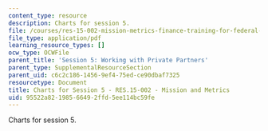 ```yaml
---
content_type: resource
description: Charts for session 5.
file: /courses/res-15-002-mission-metrics-finance-training-for-federal-credit-program-professionals-summer-2016/95522a82198566492ffd5ee114bc59fe_MITRES15-002SUM16_CHARTS_Session_5.pdf
file_type: application/pdf
learning_resource_types: []
ocw_type: OCWFile
parent_title: 'Session 5: Working with Private Partners'
parent_type: SupplementalResourceSection
parent_uid: c6c2c186-1456-9ef4-75ed-ce90dbaf7325
resourcetype: Document
title: Charts for Session 5 - RES.15-002 - Mission and Metrics
uid: 95522a82-1985-6649-2ffd-5ee114bc59fe
---
```

Charts for session 5.

